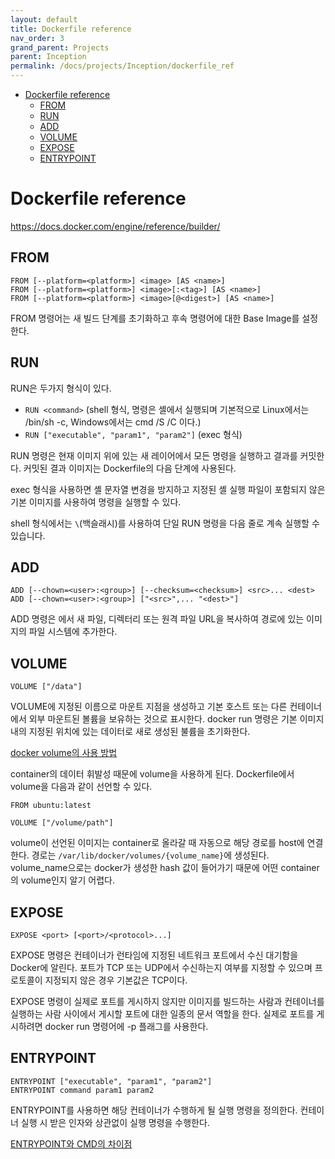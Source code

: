 ```yaml
---
layout: default
title: Dockerfile reference
nav_order: 3
grand_parent: Projects
parent: Inception
permalink: /docs/projects/Inception/dockerfile_ref
---
```


* [Dockerfile reference](#dockerfile-reference)
	* [FROM](#from)
	* [RUN](#run)
	* [ADD](#add)
	* [VOLUME](#volume)
	* [EXPOSE](#expose)
	* [ENTRYPOINT](#entrypoint)

# Dockerfile reference

https://docs.docker.com/engine/reference/builder/  

## FROM

```
FROM [--platform=<platform>] <image> [AS <name>]
FROM [--platform=<platform>] <image>[:<tag>] [AS <name>]
FROM [--platform=<platform>] <image>[@<digest>] [AS <name>]
```

FROM 명령어는 새 빌드 단계를 초기화하고 후속 명령어에 대한 Base Image를 설정한다. 

## RUN

RUN은 두가지 형식이 있다.  

- `RUN <command>` (shell 형식, 명령은 셸에서 실행되며 기본적으로 Linux에서는 /bin/sh -c, Windows에서는 cmd /S /C 이다.)
- `RUN ["executable", "param1", "param2"]` (exec 형식)

RUN 명령은 현재 이미지 위에 있는 새 레이어에서 모든 명령을 실행하고 결과를 커밋한다. 커밋된 결과 이미지는 Dockerfile의 다음 단계에 사용된다.  

exec 형식을 사용하면 셸 문자열 변경을 방지하고 지정된 셸 실행 파일이 포함되지 않은 기본 이미지를 사용하여 명령을 실행할 수 있다.  

shell 형식에서는 `\`(백슬래시)를 사용하여 단일 RUN 명령을 다음 줄로 계속 실행할 수 있습니다.  

## ADD

```
ADD [--chown=<user>:<group>] [--checksum=<checksum>] <src>... <dest>
ADD [--chown=<user>:<group>] ["<src>",... "<dest>"]
```

ADD 명령은 <src>에서 새 파일, 디렉터리 또는 원격 파일 URL을 복사하여 <dest> 경로에 있는 이미지의 파일 시스템에 추가한다.  

## VOLUME

```
VOLUME ["/data"]
```

VOLUME에 지정된 이름으로 마운트 지점을 생성하고 기본 호스트 또는 다른 컨테이너에서 외부 마운트된 볼륨을 보유하는 것으로 표시한다. docker run 명령은 기본 이미지 내의 지정된 위치에 있는 데이터로 새로 생성된 불륨을 초기화한다.  

[docker volume의 사용 방법](https://darkrasid.github.io/docker/container/volume/2017/05/10/docker-volumes.html)  

container의 데이터 휘발성 때문에 volume을 사용하게 된다. Dockerfile에서 volume을 다음과 같이 선언할 수 있다.  

```
FROM ubuntu:latest

VOLUME ["/volume/path"]
```

volume이 선언된 이미지는 container로 올라갈 때 자동으로 해당 경로를 host에 연결한다. 경로는 `/var/lib/docker/volumes/{volume_name}`에 생성된다. volume_name으로는 docker가 생성한 hash 값이 들어가기 때문에 어떤 container의 volume인지 알기 어렵다. 

## EXPOSE

```
EXPOSE <port> [<port>/<protocol>...]
```

EXPOSE 명령은 컨테이너가 런타임에 지정된 네트워크 포트에서 수신 대기함을 Docker에 알린다. 포트가 TCP 또는 UDP에서 수신하는지 여부를 지정할 수 있으며 프로토콜이 지정되지 않은 경우 기본값은 TCP이다.  

EXPOSE 명령이 실제로 포트를 게시하지 않지만 이미지를 빌드하는 사람과 컨테이너를 실행하는 사람 사이에서 게시할 포트에 대한 일종의 문서 역할을 한다. 실제로 포트를 게시하려면 docker run 명령어에 -p 플래그를 사용한다.  

## ENTRYPOINT

```
ENTRYPOINT ["executable", "param1", "param2"]
ENTRYPOINT command param1 param2
```

ENTRYPOINT를 사용하면 해당 컨테이너가 수행하게 될 실행 명령을 정의한다. 컨테이너 실행 시 받은 인자와 상관없이 실행 명령을 수행한다.   

[ENTRYPOINT와 CMD의 차이점](https://bluese05.tistory.com/77)  
